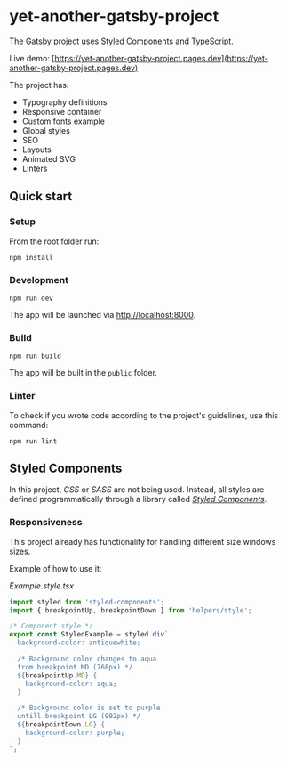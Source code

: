 # yet-another-gatsby-project

The [Gatsby](https://www.gatsbyjs.com/docs/) project uses [Styled Components](https://styled-components.com/)
and [TypeScript](https://www.typescriptlang.org/).

Live demo: [https://yet-another-gatsby-project.pages.dev](https://yet-another-gatsby-project.pages.dev)

The project has:

- Typography definitions
- Responsive container
- Custom fonts example
- Global styles
- SEO
- Layouts
- Animated SVG
- Linters

## Quick start

### Setup

From the root folder run:

```
npm install
```

### Development

```
npm run dev
```

The app will be launched via [http://localhost:8000](http://localhost:8000).

### Build

```
npm run build
```

The app will be built in the `public` folder.

### Linter

To check if you wrote code according to the project's guidelines, use this command:

```
npm run lint
```

## Styled Components

In this project, *CSS* or *SASS* are not being used. Instead, all styles are defined programmatically through a library
called [*Styled Components*](https://styled-components.com/).

### Responsiveness

This project already has functionality for handling different size windows sizes.

Example of how to use it:

*Example.style.tsx*

```typescript
import styled from 'styled-components';
import { breakpointUp, breakpointDown } from 'helpers/style';

/* Component style */
export const StyledExample = styled.div`
  background-color: antiquewhite;

  /* Background color changes to aqua
  from breakpoint MD (768px) */
  ${breakpointUp.MD} {
    background-color: aqua;
  }

  /* Background color is set to purple
  untill breakpoint LG (992px) */
  ${breakpointDown.LG} {
    background-color: purple;
  }
`;
```
